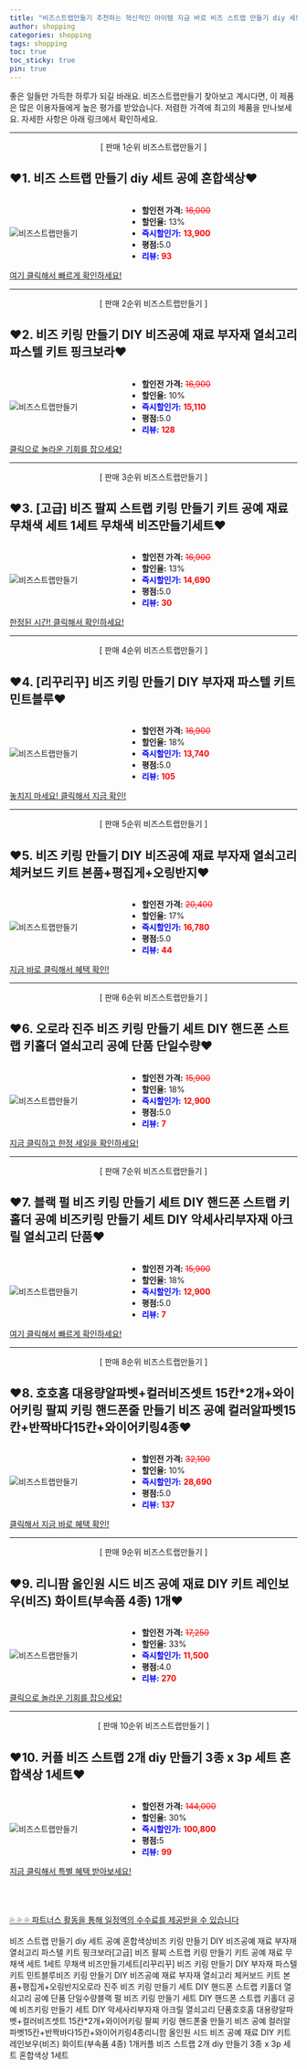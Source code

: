 ```yaml
---
title: "비즈스트랩만들기 추천하는 혁신적인 아이템 지금 바로 비즈 스트랩 만들기 diy 세트"
author: shopping
categories: shopping
tags: shopping
toc: true
toc_sticky: true
pin: true
---
```

좋은 일들만 가득한 하루가 되길 바래요. 비즈스트랩만들기 찾아보고 계시다면, 이 제품은 많은 이용자들에게 높은 평가를 받았습니다. 저렴한 가격에 최고의 제품을 만나보세요. 자세한 사항은 아래 링크에서 확인하세요.

---
<p class="toplist" style="margin: 0 auto; display: block; width: fit-content;">[ 판매 1순위 비즈스트랩만들기 ]</p>

<h2><strong>❤️1. 비즈 스트랩 만들기 diy 세트 공예 혼합색상❤️</strong></h2>

<div style="display: flex; align-items: center;">
    <div style="flex: 0.4;">
        <img src="https://thumbnail7.coupangcdn.com/thumbnails/remote/230x230ex/image/vendor_inventory/e915/f85b672893b704e5214eda7fa9fa0fec9856412e9b06be52304b7dd03252.png" alt="비즈스트랩만들기" style="max-width: 100%;">
    </div>
    <div style="flex: 0.6; margin-left: 10px;">
        <ul>
            <li><strong>할인전 가격:</strong> <del style="color: red;">16,000</del></li>
            <li><strong>할인율:</strong> 13%</li>
            <li><span style='color:blue'><strong>즉시할인가:</strong></span> <span style='color:red'><strong>13,900</strong></span></li>
            <li><strong>평점:</strong>5.0</li>
            <li><span style='color:blue'><strong>리뷰:</strong></span> <span style='color:red'><strong>93</strong></span></li>
        </ul>
    </div>
</div>
<div class="center">
    <a href="https://William4Davisa.github.io?lptag=AF9450613&subid=githubio&pageKey=7663462310&traceid=V0-153&itemId=20422937608&vendorItemId=87512609790" class="myButton">
        여기 클릭해서 빠르게 확인하세요!
    </a>
</div>


---
<p class="toplist" style="margin: 0 auto; display: block; width: fit-content;">[ 판매 2순위 비즈스트랩만들기 ]</p>

<h2><strong>❤️2. 비즈 키링 만들기 DIY 비즈공예 재료 부자재 열쇠고리 파스텔 키트 핑크보라❤️</strong></h2>

<div style="display: flex; align-items: center;">
    <div style="flex: 0.4;">
        <img src="https://thumbnail6.coupangcdn.com/thumbnails/remote/230x230ex/image/vendor_inventory/6f62/ba3647e264d715421c2865af410cad0613b8651a2e15eab214eac36d03f8.jpg" alt="비즈스트랩만들기" style="max-width: 100%;">
    </div>
    <div style="flex: 0.6; margin-left: 10px;">
        <ul>
            <li><strong>할인전 가격:</strong> <del style="color: red;">16,900</del></li>
            <li><strong>할인율:</strong> 10%</li>
            <li><span style='color:blue'><strong>즉시할인가:</strong></span> <span style='color:red'><strong>15,110</strong></span></li>
            <li><strong>평점:</strong>5.0</li>
            <li><span style='color:blue'><strong>리뷰:</strong></span> <span style='color:red'><strong>128</strong></span></li>
        </ul>
    </div>
</div>
<div class="center">
    <a href="https://William4Davisa.github.io?lptag=AF9450613&subid=githubio&pageKey=7655156796&traceid=V0-153&itemId=20379231054&vendorItemId=87456653700" class="myButton">
        클릭으로 놀라운 기회를 잡으세요!
    </a>
</div>


---
<p class="toplist" style="margin: 0 auto; display: block; width: fit-content;">[ 판매 3순위 비즈스트랩만들기 ]</p>

<h2><strong>❤️3. [고급] 비즈 팔찌 스트랩 키링 만들기 키트 공예 재료 무채색 세트 1세트 무채색 비즈만들기세트❤️</strong></h2>

<div style="display: flex; align-items: center;">
    <div style="flex: 0.4;">
        <img src="https://thumbnail6.coupangcdn.com/thumbnails/remote/230x230ex/image/vendor_inventory/27ab/d187ad5bab67766ba02db6c2f28236956d11924252473a34a2e4390ce8c5.jpg" alt="비즈스트랩만들기" style="max-width: 100%;">
    </div>
    <div style="flex: 0.6; margin-left: 10px;">
        <ul>
            <li><strong>할인전 가격:</strong> <del style="color: red;">16,900</del></li>
            <li><strong>할인율:</strong> 13%</li>
            <li><span style='color:blue'><strong>즉시할인가:</strong></span> <span style='color:red'><strong>14,690</strong></span></li>
            <li><strong>평점:</strong>5.0</li>
            <li><span style='color:blue'><strong>리뷰:</strong></span> <span style='color:red'><strong>30</strong></span></li>
        </ul>
    </div>
</div>
<div class="center">
    <a href="https://William4Davisa.github.io?lptag=AF9450613&subid=githubio&pageKey=8024746947&traceid=V0-153&itemId=22426306974&vendorItemId=89865664782" class="myButton">
        한정된 시간! 클릭해서 확인하세요!
    </a>
</div>


---
<p class="toplist" style="margin: 0 auto; display: block; width: fit-content;">[ 판매 4순위 비즈스트랩만들기 ]</p>

<h2><strong>❤️4. [리꾸리꾸] 비즈 키링 만들기 DIY 부자재 파스텔 키트 민트블루❤️</strong></h2>

<div style="display: flex; align-items: center;">
    <div style="flex: 0.4;">
        <img src="https://thumbnail7.coupangcdn.com/thumbnails/remote/230x230ex/image/vendor_inventory/c85e/577a40d00687c6c66447f4ec9371879e68154ce8de2fde90a009b19d492d.jpg" alt="비즈스트랩만들기" style="max-width: 100%;">
    </div>
    <div style="flex: 0.6; margin-left: 10px;">
        <ul>
            <li><strong>할인전 가격:</strong> <del style="color: red;">16,900</del></li>
            <li><strong>할인율:</strong> 18%</li>
            <li><span style='color:blue'><strong>즉시할인가:</strong></span> <span style='color:red'><strong>13,740</strong></span></li>
            <li><strong>평점:</strong>5.0</li>
            <li><span style='color:blue'><strong>리뷰:</strong></span> <span style='color:red'><strong>105</strong></span></li>
        </ul>
    </div>
</div>
<div class="center">
    <a href="https://William4Davisa.github.io?lptag=AF9450613&subid=githubio&pageKey=7655172945&traceid=V0-153&itemId=20379314722&vendorItemId=87823704195" class="myButton">
        놓치지 마세요! 클릭해서 지금 확인!
    </a>
</div>


---
<p class="toplist" style="margin: 0 auto; display: block; width: fit-content;">[ 판매 5순위 비즈스트랩만들기 ]</p>

<h2><strong>❤️5. 비즈 키링 만들기 DIY 비즈공예 재료 부자재 열쇠고리 체커보드 키트 본품+평집게+오링반지❤️</strong></h2>

<div style="display: flex; align-items: center;">
    <div style="flex: 0.4;">
        <img src="https://thumbnail6.coupangcdn.com/thumbnails/remote/230x230ex/image/vendor_inventory/c15e/100c54a9fc93aa636adb299eb6d6f6e0af4040b7e69d624dc18221f0a437.jpg" alt="비즈스트랩만들기" style="max-width: 100%;">
    </div>
    <div style="flex: 0.6; margin-left: 10px;">
        <ul>
            <li><strong>할인전 가격:</strong> <del style="color: red;">20,400</del></li>
            <li><strong>할인율:</strong> 17%</li>
            <li><span style='color:blue'><strong>즉시할인가:</strong></span> <span style='color:red'><strong>16,780</strong></span></li>
            <li><strong>평점:</strong>5.0</li>
            <li><span style='color:blue'><strong>리뷰:</strong></span> <span style='color:red'><strong>44</strong></span></li>
        </ul>
    </div>
</div>
<div class="center">
    <a href="https://William4Davisa.github.io?lptag=AF9450613&subid=githubio&pageKey=7590377056&traceid=V0-153&itemId=20056270601&vendorItemId=87592894507" class="myButton">
        지금 바로 클릭해서 혜택 확인!
    </a>
</div>


---
<p class="toplist" style="margin: 0 auto; display: block; width: fit-content;">[ 판매 6순위 비즈스트랩만들기 ]</p>

<h2><strong>❤️6. 오로라 진주 비즈 키링 만들기 세트 DIY 핸드폰 스트랩 키홀더 열쇠고리 공예 단품 단일수량❤️</strong></h2>

<div style="display: flex; align-items: center;">
    <div style="flex: 0.4;">
        <img src="https://thumbnail10.coupangcdn.com/thumbnails/remote/230x230ex/image/vendor_inventory/421b/a6d4fc3d0971d62519a66ad14baeefae2f969b9eec1e0b2fe9e36854fd2e.jpg" alt="비즈스트랩만들기" style="max-width: 100%;">
    </div>
    <div style="flex: 0.6; margin-left: 10px;">
        <ul>
            <li><strong>할인전 가격:</strong> <del style="color: red;">15,900</del></li>
            <li><strong>할인율:</strong> 18%</li>
            <li><span style='color:blue'><strong>즉시할인가:</strong></span> <span style='color:red'><strong>12,900</strong></span></li>
            <li><strong>평점:</strong>5.0</li>
            <li><span style='color:blue'><strong>리뷰:</strong></span> <span style='color:red'><strong>7</strong></span></li>
        </ul>
    </div>
</div>
<div class="center">
    <a href="https://William4Davisa.github.io?lptag=AF9450613&subid=githubio&pageKey=7810327689&traceid=V0-153&itemId=21182568722&vendorItemId=88243969784" class="myButton">
        지금 클릭하고 한정 세일을 확인하세요!
    </a>
</div>


---
<p class="toplist" style="margin: 0 auto; display: block; width: fit-content;">[ 판매 7순위 비즈스트랩만들기 ]</p>

<h2><strong>❤️7. 블랙 펄 비즈 키링 만들기 세트 DIY 핸드폰 스트랩 키홀더 공예 비즈키링 만들기 세트 DIY 악세사리부자재 아크릴 열쇠고리 단품❤️</strong></h2>

<div style="display: flex; align-items: center;">
    <div style="flex: 0.4;">
        <img src="https://thumbnail9.coupangcdn.com/thumbnails/remote/230x230ex/image/vendor_inventory/7fc3/8fa1e2d59426ac9460ab295f9c4634d295d5737efd26c2444f6b6e9d1fe4.jpg" alt="비즈스트랩만들기" style="max-width: 100%;">
    </div>
    <div style="flex: 0.6; margin-left: 10px;">
        <ul>
            <li><strong>할인전 가격:</strong> <del style="color: red;">15,900</del></li>
            <li><strong>할인율:</strong> 18%</li>
            <li><span style='color:blue'><strong>즉시할인가:</strong></span> <span style='color:red'><strong>12,900</strong></span></li>
            <li><strong>평점:</strong>5.0</li>
            <li><span style='color:blue'><strong>리뷰:</strong></span> <span style='color:red'><strong>7</strong></span></li>
        </ul>
    </div>
</div>
<div class="center">
    <a href="https://William4Davisa.github.io?lptag=AF9450613&subid=githubio&pageKey=7810355778&traceid=V0-153&itemId=21182686244&vendorItemId=88244088497" class="myButton">
        여기 클릭해서 빠르게 확인하세요!
    </a>
</div>


---
<p class="toplist" style="margin: 0 auto; display: block; width: fit-content;">[ 판매 8순위 비즈스트랩만들기 ]</p>

<h2><strong>❤️8. 호호홈 대용량알파벳+컬러비즈셋트 15칸*2개+와이어키링 팔찌 키링 핸드폰줄 만들기 비즈 공예 컬러알파벳15칸+반짝바다15칸+와이어키링4종❤️</strong></h2>

<div style="display: flex; align-items: center;">
    <div style="flex: 0.4;">
        <img src="https://thumbnail9.coupangcdn.com/thumbnails/remote/230x230ex/image/vendor_inventory/acca/ec2639197d3f14227c4d48d86204d5aa92174dd5c8ac264cbb4e50aca232.jpg" alt="비즈스트랩만들기" style="max-width: 100%;">
    </div>
    <div style="flex: 0.6; margin-left: 10px;">
        <ul>
            <li><strong>할인전 가격:</strong> <del style="color: red;">32,100</del></li>
            <li><strong>할인율:</strong> 10%</li>
            <li><span style='color:blue'><strong>즉시할인가:</strong></span> <span style='color:red'><strong>28,690</strong></span></li>
            <li><strong>평점:</strong>5.0</li>
            <li><span style='color:blue'><strong>리뷰:</strong></span> <span style='color:red'><strong>137</strong></span></li>
        </ul>
    </div>
</div>
<div class="center">
    <a href="https://William4Davisa.github.io?lptag=AF9450613&subid=githubio&pageKey=6911268830&traceid=V0-153&itemId=16657411248&vendorItemId=83841162251" class="myButton">
        클릭해서 지금 바로 혜택 확인!
    </a>
</div>


---
<p class="toplist" style="margin: 0 auto; display: block; width: fit-content;">[ 판매 9순위 비즈스트랩만들기 ]</p>

<h2><strong>❤️9. 리니팜 올인원 시드 비즈 공예 재료 DIY 키트 레인보우(비즈) 화이트(부속품 4종) 1개❤️</strong></h2>

<div style="display: flex; align-items: center;">
    <div style="flex: 0.4;">
        <img src="https://thumbnail7.coupangcdn.com/thumbnails/remote/230x230ex/image/retail/images/7720210320463588-5d1fa8c7-9f90-417b-957b-24694fe182af.jpg" alt="비즈스트랩만들기" style="max-width: 100%;">
    </div>
    <div style="flex: 0.6; margin-left: 10px;">
        <ul>
            <li><strong>할인전 가격:</strong> <del style="color: red;">17,250</del></li>
            <li><strong>할인율:</strong> 33%</li>
            <li><span style='color:blue'><strong>즉시할인가:</strong></span> <span style='color:red'><strong>11,500</strong></span></li>
            <li><strong>평점:</strong>4.0</li>
            <li><span style='color:blue'><strong>리뷰:</strong></span> <span style='color:red'><strong>270</strong></span></li>
        </ul>
    </div>
</div>
<div class="center">
    <a href="https://William4Davisa.github.io?lptag=AF9450613&subid=githubio&pageKey=6267348438&traceid=V0-153&itemId=12797299866&vendorItemId=80063343108" class="myButton">
        클릭으로 놀라운 기회를 잡으세요!
    </a>
</div>


---
<p class="toplist" style="margin: 0 auto; display: block; width: fit-content;">[ 판매 10순위 비즈스트랩만들기 ]</p>

<h2><strong>❤️10. 커플 비즈 스트랩 2개 diy 만들기 3종 x 3p 세트 혼합색상 1세트❤️</strong></h2>

<div style="display: flex; align-items: center;">
    <div style="flex: 0.4;">
        <img src="https://thumbnail7.coupangcdn.com/thumbnails/remote/230x230ex/image/retail/images/2024/06/25/11/5/1b6b871f-f01d-42e6-a1ea-24ff9d5ff168.jpg" alt="비즈스트랩만들기" style="max-width: 100%;">
    </div>
    <div style="flex: 0.6; margin-left: 10px;">
        <ul>
            <li><strong>할인전 가격:</strong> <del style="color: red;">144,000</del></li>
            <li><strong>할인율:</strong> 30%</li>
            <li><span style='color:blue'><strong>즉시할인가:</strong></span> <span style='color:red'><strong>100,800</strong></span></li>
            <li><strong>평점:</strong>5</li>
            <li><span style='color:blue'><strong>리뷰:</strong></span> <span style='color:red'><strong>99</strong></span></li>
        </ul>
    </div>
</div>
<div class="center">
    <a href="https://William4Davisa.github.io?lptag=AF9450613&subid=githubio&pageKey=8187530104&traceid=V0-153&itemId=23417234416&vendorItemId=90444278961" class="myButton">
        지금 클릭해서 특별 혜택 받아보세요!
    </a>
</div>

<br><br><br>[💦 💦 💦 파트너스 활동을 통해 일정액의 수수료를 제공받을 수 있습니다](https://link.coupang.com/a/bcpT2c)<br><br>비즈 스트랩 만들기 diy 세트 공예 혼합색상비즈 키링 만들기 DIY 비즈공예 재료 부자재 열쇠고리 파스텔 키트 핑크보라[고급] 비즈 팔찌 스트랩 키링 만들기 키트 공예 재료 무채색 세트 1세트 무채색 비즈만들기세트[리꾸리꾸] 비즈 키링 만들기 DIY 부자재 파스텔 키트 민트블루비즈 키링 만들기 DIY 비즈공예 재료 부자재 열쇠고리 체커보드 키트 본품+평집게+오링반지오로라 진주 비즈 키링 만들기 세트 DIY 핸드폰 스트랩 키홀더 열쇠고리 공예 단품 단일수량블랙 펄 비즈 키링 만들기 세트 DIY 핸드폰 스트랩 키홀더 공예 비즈키링 만들기 세트 DIY 악세사리부자재 아크릴 열쇠고리 단품호호홈 대용량알파벳+컬러비즈셋트 15칸*2개+와이어키링 팔찌 키링 핸드폰줄 만들기 비즈 공예 컬러알파벳15칸+반짝바다15칸+와이어키링4종리니팜 올인원 시드 비즈 공예 재료 DIY 키트 레인보우(비즈) 화이트(부속품 4종) 1개커플 비즈 스트랩 2개 diy 만들기 3종 x 3p 세트 혼합색상 1세트